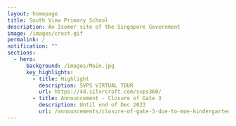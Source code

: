 ```yaml
---
layout: homepage
title: South View Primary School
description: An Isomer site of the Singapore Government
image: /images/crest.gif
permalink: /
notification: ""
sections:
  - hero:
      background: /images/Main.jpg
      key_highlights:
        - title: Highlight
          description: SVPS VIRTUAL TOUR
          url: https://4d.silvrcraft.com/svps360/
        - title: Announcement - Closure of Gate 3
          description: Until end of Dec 2023
          url: /announcements/closure-of-gate-3-due-to-moe-kindergarten-mk-works/
---
```

